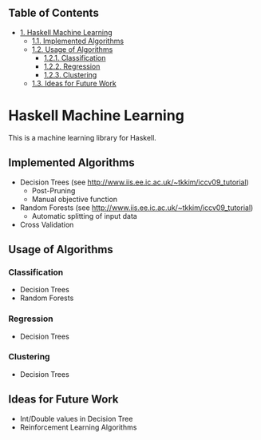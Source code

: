 <div id="table-of-contents">
<h2>Table of Contents</h2>
<div id="text-table-of-contents">
<ul>
<li><a href="#sec-1">1. Haskell Machine Learning</a>
<ul>
<li><a href="#sec-1-1">1.1. Implemented Algorithms</a></li>
<li><a href="#sec-1-2">1.2. Usage of Algorithms</a>
<ul>
<li><a href="#sec-1-2-1">1.2.1. Classification</a></li>
<li><a href="#sec-1-2-2">1.2.2. Regression</a></li>
<li><a href="#sec-1-2-3">1.2.3. Clustering</a></li>
</ul>
</li>
<li><a href="#sec-1-3">1.3. Ideas for Future Work</a></li>
</ul>
</li>
</ul>
</div>
</div>

# Haskell Machine Learning<a id="sec-1" name="sec-1"></a>

This is a machine learning library for Haskell.

## Implemented Algorithms<a id="sec-1-1" name="sec-1-1"></a>

-   Decision Trees (see <http://www.iis.ee.ic.ac.uk/~tkkim/iccv09_tutorial>)
    -   Post-Pruning
    -   Manual objective function
-   Random Forests (see <http://www.iis.ee.ic.ac.uk/~tkkim/iccv09_tutorial>)
    -   Automatic splitting of input data
-   Cross Validation

## Usage of Algorithms<a id="sec-1-2" name="sec-1-2"></a>

### Classification<a id="sec-1-2-1" name="sec-1-2-1"></a>

-   Decision Trees
-   Random Forests

### Regression<a id="sec-1-2-2" name="sec-1-2-2"></a>

-   Decision Trees

### Clustering<a id="sec-1-2-3" name="sec-1-2-3"></a>

-   Decision Trees

## Ideas for Future Work<a id="sec-1-3" name="sec-1-3"></a>

-   Int/Double values in Decision Tree
-   Reinforcement Learning Algorithms